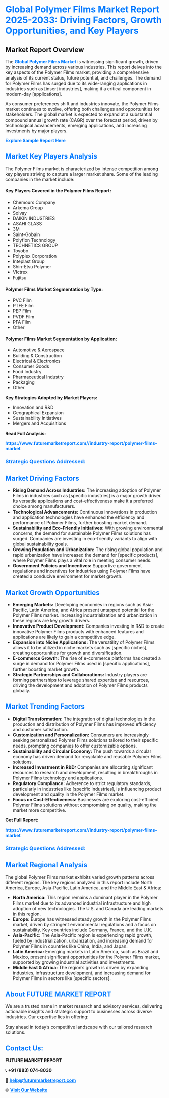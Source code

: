 <h1 style="color: #007BFF;">Global Polymer Films Market Report 2025-2033: Driving Factors, Growth Opportunities, and Key Players</h1>

<section id="overview">
<h2>Market Report Overview</h2>
<p>The <a href="https://www.futuremarketreport.com//industry-report/polymer-films-market" style="color: #007BFF; text-decoration: none;"><strong>Global Polymer Films Market</strong></a> is witnessing significant growth, driven by increasing demand across various industries. This report delves into the key aspects of the Polymer Films market, providing a comprehensive analysis of its current status, future potential, and challenges. The demand for Polymer Films has surged due to its wide-ranging applications in industries such as [insert industries], making it a critical component in modern-day [applications].</p>
<p>As consumer preferences shift and industries innovate, the Polymer Films market continues to evolve, offering both challenges and opportunities for stakeholders. The global market is expected to expand at a substantial compound annual growth rate (CAGR) over the forecast period, driven by technological advancements, emerging applications, and increasing investments by major players.</p>
</section>

<section id="overview">
<p><a href="https://www.futuremarketreport.com//request-sample/reportId=58549" style="color: #007BFF; text-decoration: none;"><strong>Explore Sample Report Here</strong></a></p>
</section>

<section id="key-players">
<h2 style="color: #007BFF;">Market Key Players Analysis</h2>
<p>The Polymer Films market is characterized by intense competition among key players striving to capture a larger market share. Some of the leading companies in the market include:</p>
<h4>Key Players Covered in the Polymer Films Report:</h4>
<ul><li>Chemours Company</li><li>Arkema Group</li><li>Solvay</li><li>DAIKIN INDUSTRIES</li><li>ASAHI GLASS</li><li>3M</li><li>Saint-Gobain</li><li>Polyflon Technology</li><li>TECHNETICS GROUP</li><li>Toyobo</li><li>Polyplex Corporation</li><li>Inteplast Group</li><li>Shin-Etsu Polymer</li><li>VIctrex</li><li>Fujitsu</li></ul>
<h4>Polymer Films Market Segmentation by Type:</h4>
<ul><li>PVC Film</li><li>PTFE Film</li><li>PEP Film</li><li>PVDF Film</li><li>PFA Film</li><li>Other</li></ul>

<h4>Polymer Films Market Segmentation by Application:</h4>
<ul><li>Automotive &amp; Aerospace</li><li>Building &amp; Construction</li><li>Electrical &amp; Electronics</li><li>Consumer Goods</li><li>Food Industry</li><li>Pharmaceutical Industry</li><li>Packaging</li><li>Other</li></ul>
<p><strong>Key Strategies Adopted by Market Players:</strong></p>
<ul>
<li>Innovation and R&D</li>
<li>Geographical Expansion</li>
<li>Sustainability Initiatives</li>
<li>Mergers and Acquisitions</li>
</ul>
</section>

<section>
<p><strong>Read Full Analysis: </strong></p><a href="https://www.futuremarketreport.com//industry-report/polymer-films-market" style="color: #007BFF; text-decoration: none;"><strong>https://www.futuremarketreport.com//industry-report/polymer-films-market</strong></a>
<h3 style="color: #007BFF;">Strategic Questions Addressed:</h3>
</section>

<section id="driving-factors">
<h2 style="color: #007BFF;">Market Driving Factors</h2>
<ul>
<li><strong>Rising Demand Across Industries:</strong> The increasing adoption of Polymer Films in industries such as [specific industries] is a major growth driver. Its versatile applications and cost-effectiveness make it a preferred choice among manufacturers.</li>
<li><strong>Technological Advancements:</strong> Continuous innovations in production and application technologies have enhanced the efficiency and performance of Polymer Films, further boosting market demand.</li>
<li><strong>Sustainability and Eco-Friendly Initiatives:</strong> With growing environmental concerns, the demand for sustainable Polymer Films solutions has surged. Companies are investing in eco-friendly variants to align with global sustainability goals.</li>
<li><strong>Growing Population and Urbanization:</strong> The rising global population and rapid urbanization have increased the demand for [specific products], where Polymer Films plays a vital role in meeting consumer needs.</li>
<li><strong>Government Policies and Incentives:</strong> Supportive government regulations and incentives for industries using Polymer Films have created a conducive environment for market growth.</li>
</ul>
</section>

<section id="growth-opportunities">
<h2 style="color: #007BFF;">Market Growth Opportunities</h2>
<ul>
<li><strong>Emerging Markets:</strong> Developing economies in regions such as Asia-Pacific, Latin America, and Africa present untapped potential for the Polymer Films market. Increasing industrialization and urbanization in these regions are key growth drivers.</li>
<li><strong>Innovative Product Development:</strong> Companies investing in R&D to create innovative Polymer Films products with enhanced features and applications are likely to gain a competitive edge.</li>
<li><strong>Expansion into Niche Applications:</strong> The versatility of Polymer Films allows it to be utilized in niche markets such as [specific niches], creating opportunities for growth and diversification.</li>
<li><strong>E-commerce Growth:</strong> The rise of e-commerce platforms has created a surge in demand for Polymer Films used in [specific applications], further boosting market growth.</li>
<li><strong>Strategic Partnerships and Collaborations:</strong> Industry players are forming partnerships to leverage shared expertise and resources, driving the development and adoption of Polymer Films products globally.</li>
</ul>
</section>

<section id="trending-factors">
<h2 style="color: #007BFF;">Market Trending Factors</h2>
<ul>
<li><strong>Digital Transformation:</strong> The integration of digital technologies in the production and distribution of Polymer Films has improved efficiency and customer satisfaction.</li>
<li><strong>Customization and Personalization:</strong> Consumers are increasingly seeking personalized Polymer Films solutions tailored to their specific needs, prompting companies to offer customizable options.</li>
<li><strong>Sustainability and Circular Economy:</strong> The push towards a circular economy has driven demand for recyclable and reusable Polymer Films solutions.</li>
<li><strong>Increased Investment in R&D:</strong> Companies are allocating significant resources to research and development, resulting in breakthroughs in Polymer Films technology and applications.</li>
<li><strong>Regulatory Compliance:</strong> Adherence to strict regulatory standards, particularly in industries like [specific industries], is influencing product development and quality in the Polymer Films market.</li>
<li><strong>Focus on Cost-Effectiveness:</strong> Businesses are exploring cost-efficient Polymer Films solutions without compromising on quality, making the market more competitive.</li>
</ul>
</section>

<section>
<p><strong>Get Full Report: </strong></p><a href="https://www.futuremarketreport.com//industry-report/polymer-films-market" style="color: #007BFF; text-decoration: none;"><strong>https://www.futuremarketreport.com//industry-report/polymer-films-market</strong></a>
<h3 style="color: #007BFF;">Strategic Questions Addressed:</h3>
</section>


<section id="regional-analysis">
<h2 style="color: #007BFF;">Market Regional Analysis</h2>
<p>The global Polymer Films market exhibits varied growth patterns across different regions. The key regions analyzed in this report include North America, Europe, Asia-Pacific, Latin America, and the Middle East & Africa:</p>
<ul>
<li><strong>North America:</strong> This region remains a dominant player in the Polymer Films market due to its advanced industrial infrastructure and high adoption of new technologies. The U.S. and Canada are leading markets in this region.</li>
<li><strong>Europe:</strong> Europe has witnessed steady growth in the Polymer Films market, driven by stringent environmental regulations and a focus on sustainability. Key countries include Germany, France, and the U.K.</li>
<li><strong>Asia-Pacific:</strong> The Asia-Pacific region is experiencing rapid growth, fueled by industrialization, urbanization, and increasing demand for Polymer Films in countries like China, India, and Japan.</li>
<li><strong>Latin America:</strong> Emerging markets in Latin America, such as Brazil and Mexico, present significant opportunities for the Polymer Films market, supported by growing industrial activities and investments.</li>
<li><strong>Middle East & Africa:</strong> The region’s growth is driven by expanding industries, infrastructure development, and increasing demand for Polymer Films in sectors like [specific sectors].</li>
</ul>
</section>

<footer>
<h2 style="color: #007BFF;">About FUTURE MARKET REPORT</h2>
<p>We are a trusted name in market research and advisory services, delivering actionable insights and strategic support to businesses across diverse industries. Our expertise lies in offering:</p>

<p>Stay ahead in today’s competitive landscape with our tailored research solutions.</p>

<h2 style="color: #007BFF;">Contact Us:</h2>
<p><strong>FUTURE MARKET REPORT</strong></p>
<p>📞 <strong>+91 (883) 074-8030</strong></p>
<p>📧 <strong><a href="mailto:help@futuremarketreport.com" style="color: #007BFF;">help@futuremarketreport.com</a></strong></p>
<p>🌐 <strong><a href="https://www.futuremarketreport.com/" style="color: #007BFF;">Visit Our Website</a></strong></p>
</footer>